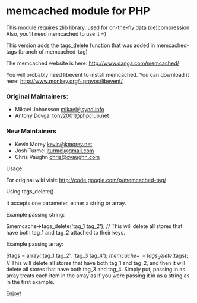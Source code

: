 memcached module for PHP
========================

This module requires zlib library, used for on-the-fly data (de)compression.
Also, you'll need memcached to use it =)

This version adds the tags_delete function that was added in memcached-tags (branch of memcached-tag)

The memcached website is here: <http://www.danga.com/memcached/>

You will probably need libevent to install memcached. You can download it here: <http://www.monkey.org/~provos/libevent/>

### Original Maintainers:

* Mikael Johansson <mikael@synd.info>
* Antony Dovgal <tony2001@phpclub.net>

### New Maintainers

* Kevin Morey <kevin@kmorey.net>
* Josh Turmel <jturmel@gmail.com>
* Chris Vaughn <chris@cvaughn.com>

Usage:

For original wiki visit: http://code.google.com/p/memcached-tag/

Using tags_delete()

It accepts one parameter, either a string or array.

Example passing string:

$memcache->tags_delete('tag_1 tag_2'); // This will delete all stores that have both tag_1 and tag_2 attached to their keys.

Example passing array:

$tags = array('tag_1 tag_2', 'tag_3 tag_4');
$memcache->tags_delete($tags); // This will delete all stores that have both tag_1 and tag_2, and then it will delete all stores that have both tag_3 and tag_4.  Simply put, passing in as array treats each item in the array as if you were passing it in as a string as in the first example.

Enjoy!
